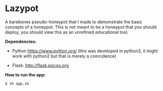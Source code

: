 # Lazypot

A barebones pseudo-honeypot that I made to demonstrate the basic concepts of a honeypot. This is not meant to be a honeypot that you should deploy, you should view this as an unrefined educational tool.


**Dependencies:**

* Python https://www.python.org/ (this was developed in python3, it might work with python2 but that is merely a coincidence)

* Flask: http://flask.pocoo.org

**How to run the app:**

```
$ sh app.sh
```